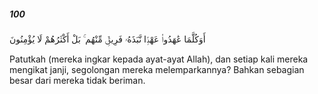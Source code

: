 ##### 100

<span class="ayah">أَوَكُلَّمَا عَٰهَدُوا۟ عَهْدًۭا نَّبَذَهُۥ فَرِيقٌۭ مِّنْهُم ۚ بَلْ أَكْثَرُهُمْ لَا يُؤْمِنُونَ</span>

<span class="ayah_translation">Patutkah (mereka ingkar kepada ayat-ayat Allah), dan setiap kali mereka mengikat janji, segolongan mereka melemparkannya? Bahkan sebagian besar dari mereka tidak beriman.</span>
